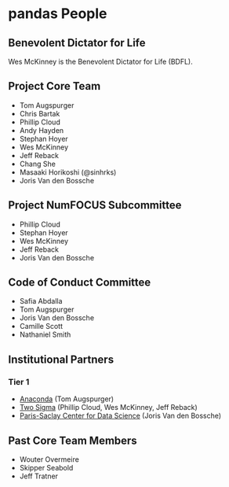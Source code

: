# pandas People

## Benevolent Dictator for Life

Wes McKinney is the Benevolent Dictator for Life (BDFL).

## Project Core Team

- Tom Augspurger
- Chris Bartak
- Phillip Cloud
- Andy Hayden
- Stephan Hoyer
- Wes McKinney
- Jeff Reback
- Chang She
- Masaaki Horikoshi (@sinhrks)
- Joris Van den Bossche

## Project NumFOCUS Subcommittee

- Phillip Cloud
- Stephan Hoyer
- Wes McKinney
- Jeff Reback
- Joris Van den Bossche

## Code of Conduct Committee

- Safia Abdalla
- Tom Augspurger
- Joris Van den Bossche
- Camille Scott
- Nathaniel Smith

## Institutional Partners

### Tier 1

- [Anaconda](https://www.anaconda.com/) (Tom Augspurger)
- [Two Sigma](https://www.twosigma.com/) (Phillip Cloud, Wes McKinney, Jeff Reback)
- [Paris-Saclay Center for Data Science](https://www.datascience-paris-saclay.fr/) (Joris Van den Bossche)

## Past Core Team Members

- Wouter Overmeire
- Skipper Seabold
- Jeff Tratner
